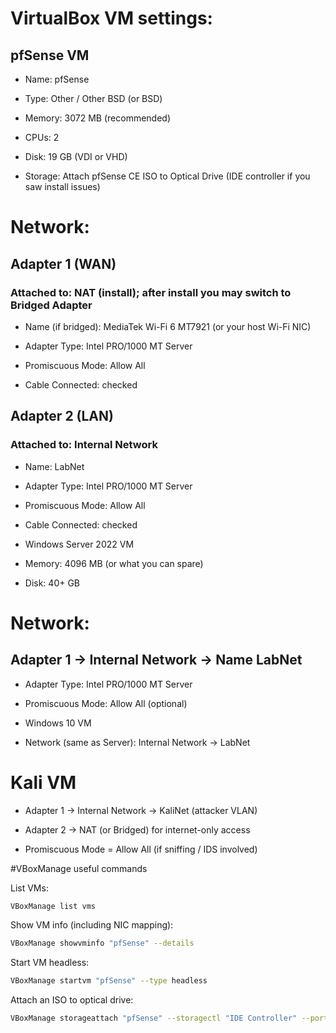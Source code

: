 # VirtualBox VM settings:
## pfSense VM

- Name: pfSense

- Type: Other / Other BSD (or BSD)

- Memory: 3072 MB (recommended)

- CPUs: 2

- Disk: 19 GB (VDI or VHD)

- Storage: Attach pfSense CE ISO to Optical Drive (IDE controller if you saw install issues)
  

# Network:

## Adapter 1 (WAN)

### Attached to: NAT (install); after install you may switch to Bridged Adapter

- Name (if bridged): MediaTek Wi-Fi 6 MT7921 (or your host Wi-Fi NIC)

- Adapter Type: Intel PRO/1000 MT Server

- Promiscuous Mode: Allow All

- Cable Connected: checked

  

## Adapter 2 (LAN)

### Attached to: Internal Network

- Name: LabNet

- Adapter Type: Intel PRO/1000 MT Server

- Promiscuous Mode: Allow All

- Cable Connected: checked

- Windows Server 2022 VM

- Memory: 4096 MB (or what you can spare)

- Disk: 40+ GB



# Network:

## Adapter 1 → Internal Network → Name LabNet

- Adapter Type: Intel PRO/1000 MT Server

- Promiscuous Mode: Allow All (optional)

- Windows 10 VM

- Network (same as Server): Internal Network → LabNet


# Kali VM

- Adapter 1 → Internal Network → KaliNet (attacker VLAN)

- Adapter 2 → NAT (or Bridged) for internet-only access

- Promiscuous Mode = Allow All (if sniffing / IDS involved)

#VBoxManage useful commands

List VMs:
```bash
VBoxManage list vms
```

Show VM info (including NIC mapping):
```bash
VBoxManage showvminfo "pfSense" --details
```

Start VM headless:
```bash
VBoxManage startvm "pfSense" --type headless
```

Attach an ISO to optical drive:
```bash
VBoxManage storageattach "pfSense" --storagectl "IDE Controller" --port 0 --device 0 --type dvddrive --medium /path/to/pfSense-CE.iso
```
